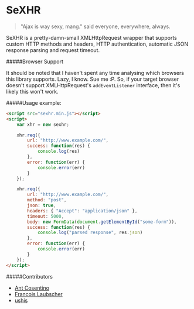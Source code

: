 SeXHR
=====

> "Ajax is way sexy, mang." said everyone, everywhere, always.

SeXHR is a pretty-damn-small XMLHttpRequest wrapper that supports custom HTTP methods and headers, HTTP authentication, automatic JSON response parsing and request timeout.

#####Browser Support

It should be noted that I haven't spent any time analysing which browsers this library supports. Lazy, I know. Sue me :P. So, if your target browser doesn't support XMLHttpRequest's `addEventListener` interface, then it's likely this won't work.

#####Usage example:

```html
<script src="sexhr.min.js"></script>
<script>
    var xhr = new sexhr;

    xhr.req({
        url: "http://www.example.com/",
        success: function(res) {
            console.log(res)
        },
        error: function(err) {
            console.error(err)
        }
    });

    xhr.req({
        url: "http://www.example.com/",
        method: "post",
        json: true,
        headers: { "Accept": "application/json" },
        timeout: 5000,
        body: new FormData(document.getElementById("some-form")),
        success: function(res) {
            console.log("parsed response", res.json)
        },
        error: function(err) {
            console.error(err)
        }
    });
</script>
```

#####Contributors
- [Ant Cosentino](http://antino.co.za/)
- [Francois Laubscher](http://djfranzwa.co.za/)
- [ushis](http://ushi.wurstcase.net/)
